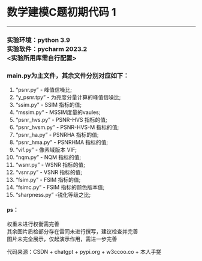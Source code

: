 # 数学建模C题初期代码 1
------
### 实验环境：python 3.9 <br>  实验软件：pycharm 2023.2  <br>  <实验所用库需自行配置> <br>
### main.py为主文件，其余文件分别对应如下：<br>

1. “psnr.py” - 峰值信噪比;<br>
2. “y_psnr.tpy” - 为亮度分量计算的峰值信噪比;<br>
3. “ssim.py” - SSIM 指标的值;<br>
4. “mssim.py“ - MSSIM度量的vaules;<br>
5. “psnr_hvs.py” - PSNR-HVS 指标的值;<br>
6. “psnr_hvsm.py” - PSNR-HVS-M 指标的值;<br>
7. “psnr_ha.py” - PSNRHA 指标的值;<br>
8. “psnr_hma.py” - PSNRHMA 指标的值;<br>
9. “vif.py” - 像素域版本 VIF;<br>
10. “nqm.py” - NQM 指标的值;<br>
11. “wsnr.py” - WSNR 指标的值;<br>
12. “vsnr.py” - VSNR 指标的值;<br>
13. “fsim.py” - FSIM 指标的值;<br>
14. “fsimc.py” - FSIM 指标的颜色版本值;<br>
15. “sharpness.py” -锐化等级之比;<br>

#### ps：
权重未进行权衡需完善<br>
其余图片质检部分存在雷同未进行撰写，建议检查并完善<br>
图片未完全展示，仅起演示作用，需进一步完善<br>

代码来源：CSDN + chatgpt + pypi.org + w3ccoo.co + 本人手搓


